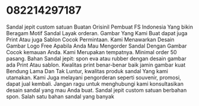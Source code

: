 # 082214297187
Sandal jepit custom satuan Buatan Orisinil Pembuat FS Indonesia Yang bikin Beragam Motif Sandal Layak orderan. Gambar Yang Kami Buat dapat juga Print Atau juga Sablon Cocok Permintaan. Kami Menawarkan Desain Gambar Logo Free Apabila Anda Mau Mengorder Sandal Dengan Gambar Cocok kemauan Anda. Kami Merupakan tempatnya.  Minimal order 50 pasang. Bahan Sandal jepit: spon eva atau rubber dengan desain gambar ada Print Atau sablon. Kwalitas print benar-benar baik jamin gambar kuat Bendung Lama Dan Tak Luntur, kwalitas produk sandal Yang kami utamakan. Kami Juga melayani pengorderan seperti souvenir, promosi, dapat jual kembali. Jangan ragu untuk menghubungi kami konsultasikan desain sandal yang mau Anda buat. Sandal jepit custom satuan berbahan spon. Salah satu bahan sandal yang banyak
